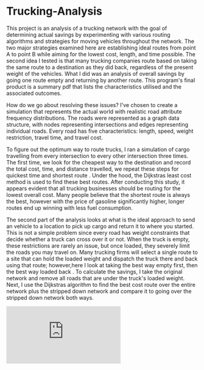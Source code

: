 # Trucking-Analysis
This project is an analysis of a trucking network with the goal of determining actual savings by experimenting with various routing algorithms and strategies for moving vehicles throughout the network. The two major strategies examined here are establishing ideal routes from point A to point B while aiming for the lowest cost, length, and time possible. The second idea I tested is that many trucking companies route based on taking the same route to a destination as they did back, regardless of the present weight of the vehicles. What I did was an analysis of overall savings by going one route empty and returning by another route. This program's final product is a summary pdf that lists the characteristics utilised and the associated outcomes.



How do we go about resolving these issues? I've chosen to create a simulation that represents the actual world with realistic road attribute frequency distributions. The roads were represented as a graph data structure, with nodes representing intersections and edges representing individual roads. Every road has five characteristics: length, speed, weight restriction, travel time, and travel cost.



To figure out the optimum way to route trucks, I ran a simulation of cargo travelling from every intersection to every other intersection three times. The first time, we look for the cheapest way to the destination and record the total cost, time, and distance travelled, we repeat these steps for quickest time and shortest route . Under the hood, the Dijkstras least cost method is used to find these best routes. After conducting this study, it appears evident that all trucking businesses should be routing for the lowest overall cost. Many people believe that the shortest route is always the best, however with the price of gasoline significantly higher, longer routes end up winning with less fuel consumption.



The second part of the analysis looks at what is the ideal approach to send an vehicle to a location to pick up cargo and return it to where you started. This is not a simple problem since every road has weight constraints that decide whether a truck can cross over it or not. When the truck is empty, these restrictions are rarely an issue, but once loaded, they severely limit the roads you may travel on. Many trucking firms will select a single route to a site that can hold the loaded weight and dispatch the truck there and back using that route; however,here I look at taking the best way empty first, then the best way loaded back . To calculate the savings, I take the original network and remove all roads that are under the truck's loaded weight. Next, I use the Dijkstras algorithm to find the best cost route over the entire network plus the stripped down network and compare it to going over the stripped down network both ways.

![alt text](https://github.com/Dhubbs/Trucking-Analysis/blob/main/Report.pdf)
